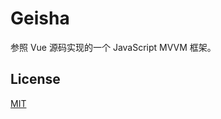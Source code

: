 # Geisha

参照 Vue 源码实现的一个 JavaScript MVVM 框架。

## License

[MIT](http://opensource.org/licenses/MIT)
